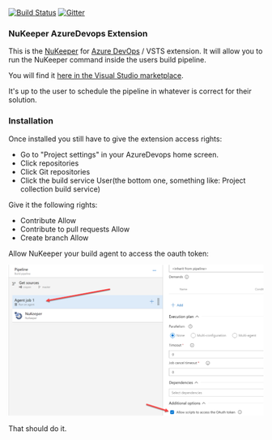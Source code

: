 
[![Build Status](https://travis-ci.org/NuKeeperDotNet/NuKeeper.svg?branch=master)](https://travis-ci.org/NuKeeperDotNet/NuKeeper/)
[![Gitter](https://img.shields.io/gitter/room/NuKeeperDotNet/Lobby.js.svg?maxAge=2592000)](https://gitter.im/NuKeeperDotNet/Lobby)

### NuKeeper AzureDevops Extension

This is the [NuKeeper](https://github.com/NuKeeperDotNet/NuKeeper) for [Azure DevOps](https://azure.microsoft.com/en-gb/services/devops/) / VSTS extension. It will allow you to run the NuKeeper command inside the users build pipeline.

You will find it [here in the Visual Studio marketplace](https://marketplace.visualstudio.com/items?itemName=nukeeper.nukeeper).

It's up to the user to schedule the pipeline in whatever is correct for their solution.


### Installation

Once installed you still have to give the extension access rights:

- Go to "Project settings" in your AzureDevops home screen.
- Click repositories
- Click Git repositories
- Click the build service User(the bottom one, something like: Project collection build service)

Give it the following rights:
- Contribute	Allow
- Contribute to pull requests	Allow
- Create branch	Allow

Allow NuKeeper your build agent to access the oauth token:

![Oauth checkmark](./images/oauth_checkmark.png)

That should do it.
